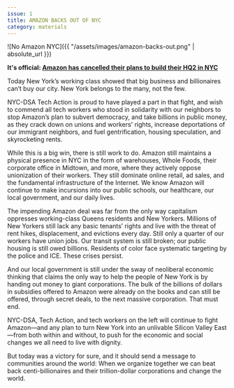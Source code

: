 ```yaml
---
issue: 1
title: AMAZON BACKS OUT OF NYC
category: materials
---
```

![No Amazon NYC]({{ "/assets/images/amazon-backs-out.png" | absolute_url }})

**It's official: [Amazon has cancelled their plans to build their HQ2 in NYC](https://www.nytimes.com/2019/02/14/nyregion/amazon-hq2-queens.html)**

Today New York’s working class showed that big business and billionaires can’t buy our city. New York belongs to the many, not the few.

NYC-DSA Tech Action is proud to have played a part in that fight, and wish to commend all tech workers who stood in solidarity with our neighbors to stop Amazon’s plan to subvert democracy, and take billions in public money, as they crack down on unions and workers' rights, increase deportations of our immigrant neighbors, and fuel gentrification, housing speculation, and skyrocketing rents.

While this is a big win, there is still work to do. Amazon still maintains a physical presence in NYC in the form of warehouses, Whole Foods, their corporate office in Midtown, and more, where they actively oppose unionization of their workers. They still dominate online retail, ad sales, and the fundamental infrastructure of the Internet. We know Amazon will continue to make incursions into our public schools, our healthcare, our local government, and our daily lives.

The impending Amazon deal was far from the only way capitalism oppresses working-class Queens residents and New Yorkers. Millions of New Yorkers still lack any basic tenants’ rights and live with the threat of rent hikes, displacement, and evictions every day. Still only a quarter of our workers have union jobs. Our transit system is still broken; our public housing is still owed billions. Residents of color face systematic targeting by the police and ICE. These crises persist.

And our local government is still under the sway of neoliberal economic thinking that claims the only way to help the people of New York is by handing out money to giant corporations. The bulk of the billions of dollars in subsidies offered to Amazon were already on the books and can still be offered, through secret deals, to the next massive corporation. That must end.

NYC-DSA, Tech Action, and tech workers on the left will continue to fight Amazon—and any plan to turn New York into an unlivable Silicon Valley East—from both within and without, to push for the economic and social changes we all need to live with dignity.

But today was a victory for sure, and it should send a message to communities around the world: When we organize together we can beat back centi-billionaires and their trillion-dollar corporations and change the world.
